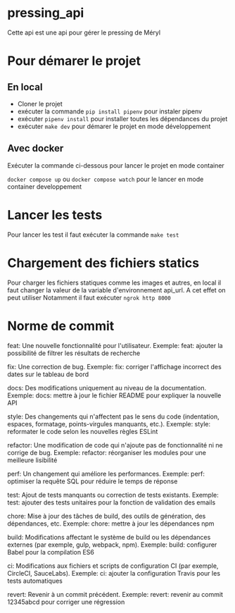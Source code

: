 # pressing_api
Cette api est une api pour gérer le pressing de Méryl

# Pour démarer le projet

## En local

- Cloner le projet
- exécuter la commande `pip install pipenv` pour instaler pipenv
- exécuter `pipenv install` pour installer toutes les dépendances du projet
- exécuter `make dev` pour démarer le projet en mode développement

## Avec docker
Exécuter la commande ci-dessous pour lancer le projet en mode container

`docker compose up` 
ou
 `docker compose watch` 
 pour le lancer en mode container developpement

# Lancer les tests
Pour lancer les test il faut exécuter la commande `make test`

# Chargement des fichiers statics
Pour charger les fichiers statiques comme les images et autres, 
en local il faut changer la valeur de la variable d'environnement api_url.
A cet effet on peut utiliser [](ngrok)
Notamment il faut exécuter `ngrok http 8000` 

# Norme de commit 
feat: Une nouvelle fonctionnalité pour l'utilisateur.
Exemple: feat: ajouter la possibilité de filtrer les résultats de recherche

fix: Une correction de bug.
Exemple: fix: corriger l'affichage incorrect des dates sur le tableau de bord

docs: Des modifications uniquement au niveau de la documentation.
Exemple: docs: mettre à jour le fichier README pour expliquer la nouvelle API

style: Des changements qui n'affectent pas le sens du code (indentation, espaces, formatage, points-virgules manquants, etc.).
Exemple: style: reformater le code selon les nouvelles règles ESLint

refactor: Une modification de code qui n'ajoute pas de fonctionnalité ni ne corrige de bug.
Exemple: refactor: réorganiser les modules pour une meilleure lisibilité

perf: Un changement qui améliore les performances.
Exemple: perf: optimiser la requête SQL pour réduire le temps de réponse

test: Ajout de tests manquants ou correction de tests existants.
Exemple: test: ajouter des tests unitaires pour la fonction de validation des emails

chore: Mise à jour des tâches de build, des outils de génération, des dépendances, etc.
Exemple: chore: mettre à jour les dépendances npm

build: Modifications affectant le système de build ou les dépendances externes (par exemple, gulp, webpack, npm).
Exemple: build: configurer Babel pour la compilation ES6

ci: Modifications aux fichiers et scripts de configuration CI (par exemple, CircleCI, SauceLabs).
Exemple: ci: ajouter la configuration Travis pour les tests automatiques

revert: Revenir à un commit précédent.
Exemple: revert: revenir au commit 12345abcd pour corriger une régression


